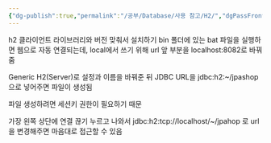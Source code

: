 ```yaml
---
{"dg-publish":true,"permalink":"/공부/Database/사용 참고/H2/","dgPassFrontmatter":true}
---
```



h2 클라이언트 라이브러리와 버전 맞춰서 설치하기
bin 폴더에 있는 bat 파일을 실행하면 웹으로 자동 연결되는데,
local에서 쓰기 위해 url 앞 부분을 localhost:8082로 바꿔줌

Generic H2(Server)로 설정과 이름을 바꿔준 뒤
JDBC URL을
jdbc:h2:~/jpashop
으로 넣어주면 파일이 생성됨

파일 생성하려면 세션키 권한이 필요하기 때문

가장 왼쪽 상단에 연결 끊기 누르고 나와서
jdbc:h2:tcp://localhost/~/jpahop
로 url을 변경해주면 마음대로 접근할 수 있음